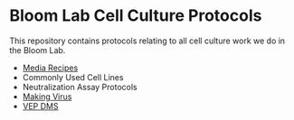 # Bloom Lab Cell Culture Protocols

This repository contains protocols relating to all cell culture work we do in the Bloom Lab. 
- [Media Recipes](mediarecipes.md)
- Commonly Used Cell Lines
- Neutralization Assay Protocols
- [Making Virus](makingvirus/README.md)
- [VEP DMS](VEP_DMS/README.md)
